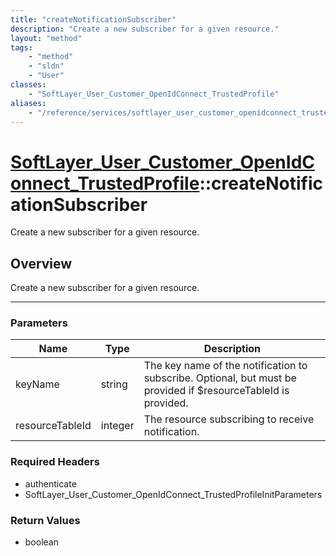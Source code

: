 ```yaml
---
title: "createNotificationSubscriber"
description: "Create a new subscriber for a given resource."
layout: "method"
tags:
    - "method"
    - "sldn"
    - "User"
classes:
    - "SoftLayer_User_Customer_OpenIdConnect_TrustedProfile"
aliases:
    - "/reference/services/softlayer_user_customer_openidconnect_trustedprofile/createNotificationSubscriber"
---
```

# [SoftLayer_User_Customer_OpenIdConnect_TrustedProfile](/reference/services/SoftLayer_User_Customer_OpenIdConnect_TrustedProfile)::createNotificationSubscriber

Create a new subscriber for a given resource.


## Overview 
Create a new subscriber for a given resource. 

-----

### Parameters 
|Name | Type | Description |
| --- | --- | --- |
|keyName| string| The key name of the notification to subscribe. Optional, but must be provided if $resourceTableId is provided.|
|resourceTableId| integer| The resource subscribing to receive notification.|


### Required Headers
* authenticate
* SoftLayer_User_Customer_OpenIdConnect_TrustedProfileInitParameters


### Return Values
* boolean




